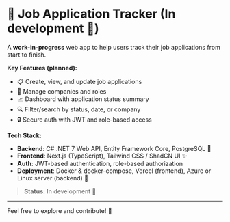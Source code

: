 # 🚀 Job Application Tracker (In development 🔧)

A **work-in-progress** web app to help users track their job applications from start to finish.

**Key Features (planned):**

* 📋 Create, view, and update job applications
* 🏢 Manage companies and roles
* 📈 Dashboard with application status summary
* 🔍 Filter/search by status, date, or company
* 🔒 Secure auth with JWT and role-based access

**Tech Stack:**

* **Backend**: C# .NET 7 Web API, Entity Framework Core, PostgreSQL 🐘
* **Frontend**: Next.js (TypeScript), Tailwind CSS / ShadCN UI ✨
* **Auth**: JWT-based authentication, role-based authorization
* **Deployment**: Docker & docker-compose, Vercel (frontend), Azure or Linux server (backend) 🐳

> **Status:** In development 🔧

---

Feel free to explore and contribute! 🎉
